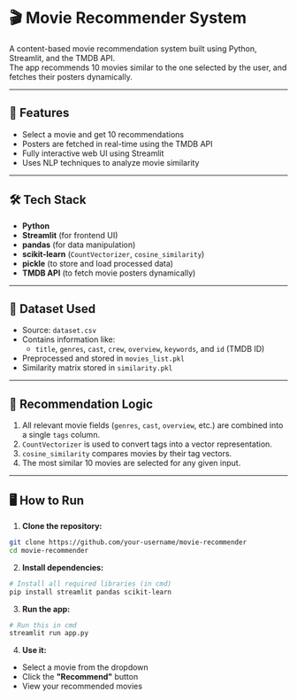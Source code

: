 # 🎬 Movie Recommender System

A content-based movie recommendation system built using Python, Streamlit, and the TMDB API.  
The app recommends 10 movies similar to the one selected by the user, and fetches their posters dynamically.

---

## 🚀 Features

- Select a movie and get 10 recommendations
- Posters are fetched in real-time using the TMDB API
- Fully interactive web UI using Streamlit
- Uses NLP techniques to analyze movie similarity

---

## 🛠️ Tech Stack

- **Python**
- **Streamlit** (for frontend UI)
- **pandas** (for data manipulation)
- **scikit-learn** (`CountVectorizer`, `cosine_similarity`)
- **pickle** (to store and load processed data)
- **TMDB API** (to fetch movie posters dynamically)

---

## 📂 Dataset Used

- Source: `dataset.csv`
- Contains information like:
  - `title`, `genres`, `cast`, `crew`, `overview`, `keywords`, and `id` (TMDB ID)
- Preprocessed and stored in `movies_list.pkl`
- Similarity matrix stored in `similarity.pkl`

---

## 🧠 Recommendation Logic

1. All relevant movie fields (`genres`, `cast`, `overview`, etc.) are combined into a single `tags` column.
2. `CountVectorizer` is used to convert tags into a vector representation.
3. `cosine_similarity` compares movies by their tag vectors.
4. The most similar 10 movies are selected for any given input.

---

## 🖥️ How to Run

1. **Clone the repository:**
```bash
git clone https://github.com/your-username/movie-recommender
cd movie-recommender
```

2. **Install dependencies:**
```bash
# Install all required libraries (in cmd)
pip install streamlit pandas scikit-learn

```

3. **Run the app:**
```bash
# Run this in cmd
streamlit run app.py
```

4. **Use it:**
- Select a movie from the dropdown
- Click the **"Recommend"** button
- View your recommended movies

